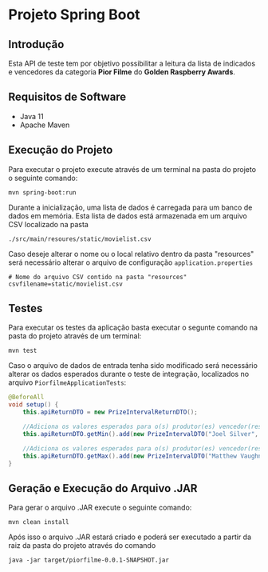 # Projeto Spring Boot

## Introdução
Esta API de teste tem por objetivo possibilitar a leitura da lista de indicados e vencedores
da categoria **Pior Filme** do **Golden Raspberry Awards**.

## Requisitos de Software
* Java 11
* Apache Maven

## Execução do Projeto
Para executar o projeto execute através de um terminal na pasta do projeto o seguinte comando:

`mvn spring-boot:run`

Durante a inicialização, uma lista de dados é carregada para um banco de dados em memória.
Esta lista de dados está armazenada em um arquivo CSV localizado na pasta

`./src/main/resoures/static/movielist.csv`

Caso deseje alterar o nome ou o local relativo dentro da pasta "resources" será necessário alterar
o arquivo de configuração `application.properties`

```properties
# Nome do arquivo CSV contido na pasta "resources"
csvfilename=static/movielist.csv
```

## Testes

Para executar os testes da aplicação basta executar o segunte comando na pasta do projeto através
de um terminal:

`mvn test`

Caso o arquivo de dados de entrada tenha sido modificado será necessário alterar os dados esperados
durante o teste de integração, localizados no arquivo `PiorfilmeApplicationTests`:

```java
@BeforeAll
void setup() {
    this.apiReturnDTO = new PrizeIntervalReturnDTO();

    //Adiciona os valores esperados para o(s) produtor(es) vencedor(res) com menor intervalo
    this.apiReturnDTO.getMin().add(new PrizeIntervalDTO("Joel Silver", 1L, 1990L, 1991L));

    //Adiciona os valores esperados para o(s) produtor(es) vencedor(res) com maior intervalo
    this.apiReturnDTO.getMax().add(new PrizeIntervalDTO("Matthew Vaughn", 13L, 2002L, 2015L));
}
```

## Geração e Execução do Arquivo .JAR
Para gerar o arquivo .JAR execute o seguinte comando:

`mvn clean install`

Após isso o arquivo .JAR estará criado e poderá ser executado a partir da raiz da pasta do projeto
através do comando

`java -jar target/piorfilme-0.0.1-SNAPSHOT.jar`
